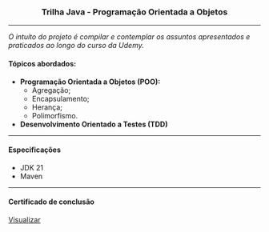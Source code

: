 ### <center> Trilha Java - Programação Orientada a Objetos </center>

---

_O intuito do projeto é compilar e contemplar os assuntos apresentados e praticados ao longo do curso da Udemy._

#### Tópicos abordados:
- **Programação Orientada a Objetos (POO):**
  - Agregação;
  - Encapsulamento;
  - Herança;
  - Polimorfismo.
- **Desenvolvimento Orientado a Testes (TDD)**
---
#### **Especificações**
- JDK 21
- Maven

---
#### Certificado de conclusão
[Visualizar](ude.my/UC-41b4b8e3-1107-4d59-8467-96b23c792b36)